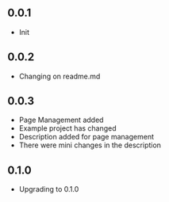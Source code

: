 ## 0.0.1

- Init

## 0.0.2

- Changing on readme.md

## 0.0.3

- Page Management added
- Example project has changed
- Description added for page management
- There were mini changes in the description


## 0.1.0

- Upgrading to 0.1.0